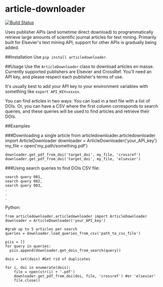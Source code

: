 article-downloader
==================
[![Build Status](https://travis-ci.org/eddotman/article-downloader.svg?branch=master)](https://travis-ci.org/eddotman/article-downloader)

Uses publisher APIs (and sometime direct download) to programmatically retrieve large amounts of scientific journal articles for text mining.
Primarily built for Elsevier's text mining API; support for other APIs is gradually being added.

##Installation
Use `pip install articledownloader`.

##Usage
Use the `ArticleDownloader` class to download articles en masse. Currently supported publishers are Elsevier and CrossRef. You'll need an API key, and please respect each publisher's terms of use.

It's usually best to add your API key to your environment variables with something like `export API_KEY=xxxxx`.

You can find articles in two ways: You can load in a text file with a list of DOIs. Or, you can have a CSV where the first column corresponds to search queries, and these queries will be used to find articles and retrieve their DOIs.

##Examples

###Downloading a single article
    from articledownloader.articledownloader import ArticleDownloader
    downloader = ArticleDownloader('your_API_key')
    my_file = open('my_path/something.pdf')

    downloader.get_pdf_from_doi('target_doi', my_file, 'crossref')
    downloader.get_pdf_from_doi('target_doi', my_file, 'elsevier')

###Using search queries to find DOIs
CSV file:

    search query 001,
    search query 002,
    search query 003,
    .
    .
    .

Python:

    from articledownloader.articledownloader import ArticleDownloader
    downloader = ArticleDownloader('your_API_key')

    #grab up to 5 articles per search
    queries = downloader.load_queries_from_csv('path_to_csv_file')

    piis = []
    for query in queries:
      piis.append(downloader.get_dois_from_search(query))

    dois = set(dois) #Get rid of duplicates

    for i, doi in enumerate(dois):
        file = open(str(i) + '.pdf')
        downloader.get_pdf_from_doi(doi, file, 'crossref') #or 'elsevier'
        file.close()
